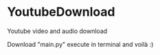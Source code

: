 # YoutubeDownload
Youtube video and audio download

Download "main.py" execute in terminal and voilà :)
